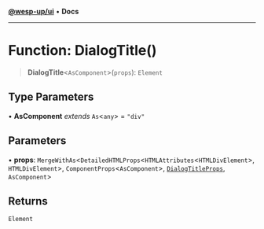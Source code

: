 [**@wesp-up/ui**](../README.md) • **Docs**

***

# Function: DialogTitle()

> **DialogTitle**\<`AsComponent`\>(`props`): `Element`

## Type Parameters

• **AsComponent** *extends* `As`\<`any`\> = `"div"`

## Parameters

• **props**: `MergeWithAs`\<`DetailedHTMLProps`\<`HTMLAttributes`\<`HTMLDivElement`\>, `HTMLDivElement`\>, `ComponentProps`\<`AsComponent`\>, [`DialogTitleProps`](../interfaces/DialogTitleProps.md), `AsComponent`\>

## Returns

`Element`
